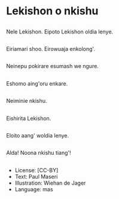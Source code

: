 # Lekishon o nkishu

##
Nele Lekishon.
Eipoto Lekishon
oldia lenye.

##
Eiriamari shoo.
Eirowuaja enkolong'.

##
Neinepu pokirare
esumash we ngure.

##
Eshomo aing'oru
enkare.

##
Neiminie nkishu.

##
Eishirita Lekishon.

##
Eloito aang' woldia
lenye.

##
Alda! Noona nkishu
tiang'!

##
* License: [CC-BY]
* Text: Paul Maseri
* Illustration: Wiehan de Jager
* Language: mas
